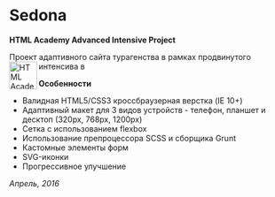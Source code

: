 # Sedona
**HTML Academy Advanced Intensive Project**

Проект адаптивного сайта турагенства в рамках продвинутого интенсива в <a href="https://htmlacademy.ru/intensive/adaptive"><img align="left" width="50" height="50" alt="HTML Academy" src="https://up.htmlacademy.ru/static/img/intensive/adaptive/logo-for-github.svg"></a>

**Особенности**

* Валидная HTML5/CSS3 кроссбраузерная верстка (IE 10+)
* Адаптивный макет для 3 видов устройств - телефон, планшет и десктоп (320px, 768px, 1200px)
* Сетка с использованием flexbox
* Использование препроцессора SCSS и сборщика Grunt
* Кастомные элементы форм
* SVG-иконки
* Прогрессивное улучшение

_Апрель, 2016_

